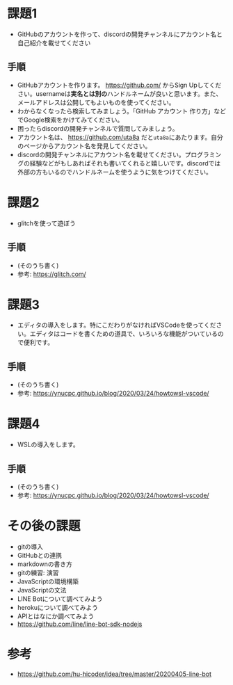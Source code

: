 # 課題1
- GitHubのアカウントを作って、discordの開発チャンネルにアカウント名と自己紹介を載せてください
## 手順
- GitHubアカウントを作ります。 https://github.com/ からSign Upしてください。usernameは**実名とは別の**ハンドルネームが良いと思います。また、メールアドレスは公開してもよいものを使ってください。
- わからなくなったら検索してみましょう。「GitHub アカウント 作り方」などでGoogle検索をかけてみてください。
- 困ったらdiscordの開発チャンネルで質問してみましょう。
- アカウント名は、 https://github.com/uta8a だと`uta8a`にあたります。自分のページからアカウント名を発見してください。
- discordの開発チャンネルにアカウント名を載せてください。プログラミングの経験などがもしあればそれも書いてくれると嬉しいです。discordでは外部の方もいるのでハンドルネームを使うように気をつけてください。

# 課題2
- glitchを使って遊ぼう
## 手順
- (そのうち書く)
- 参考: https://glitch.com/

# 課題3
- エディタの導入をします。特にこだわりがなければVSCodeを使ってください。エディタはコードを書くための道具で、いろいろな機能がついているので便利です。
## 手順
- (そのうち書く)
- 参考: https://ynucpc.github.io/blog/2020/03/24/howtowsl-vscode/

# 課題4
- WSLの導入をします。
## 手順
- (そのうち書く)
- 参考: https://ynucpc.github.io/blog/2020/03/24/howtowsl-vscode/

# その後の課題
- gitの導入
- GitHubとの連携
- markdownの書き方
- gitの練習: 演習
- JavaScriptの環境構築
- JavaScriptの文法
- LINE Botについて調べてみよう
- herokuについて調べてみよう
- APIとはなにか調べてみよう
- https://github.com/line/line-bot-sdk-nodejs

# 参考
- https://github.com/hu-hicoder/idea/tree/master/20200405-line-bot